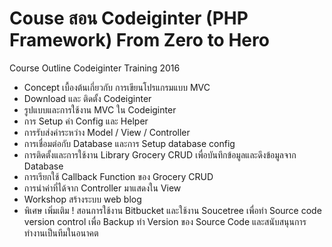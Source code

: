 # Couse สอน Codeiginter (PHP Framework) From Zero to Hero
Course Outline Codeiginter Training 2016

<ul>
<li>Concept เบื้องต้นเกี่ยวกับ การเขียนโปรแกรมแบบ MVC</li>
<li>Download และ ติดตั้ง Codeiginter</li>
<li>รูปแบบและการใช้งาน MVC ใน Codeiginter</li>
<li>การ Setup ค่า Config และ Helper</li>
<li>การรับส่งค่าระหว่าง Model / View / Controller</li>
<li>การเชื่อมต่อกับ Database และการ Setup database config</li>
<li>การติดตั้งและการใช้งาน Library Grocery CRUD เพื่อบันทึกข้อมูลและดึงข้อมูลจาก Database</li>
<li>การเรียกใช้ Callback Function ของ Grocery CRUD</li>
<li>การนำค่าที่ได้จาก Controller มาแสดงใน View</li>
<li>Workshop สร้างระบบ web blog</li>
<li>พิเศษ เพิ่มเติม ! สอนการใช้งาน Bitbucket และใช้งาน Soucetree เพื่อทำ Source code version control เพื่อ Backup ทำ Version ของ Source Code และสนับสนุนการทำงานเป็นทีมในอนาคต</li>
</ul>
